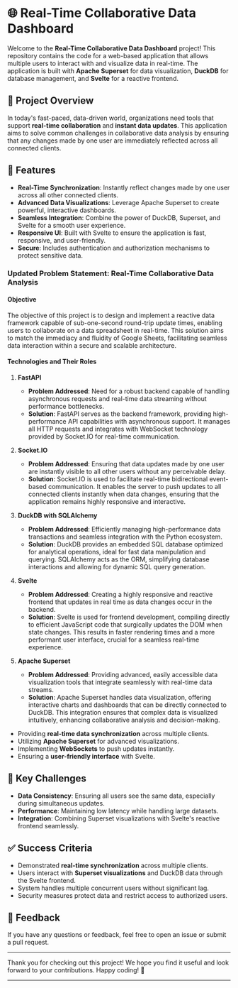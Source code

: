 # 🌐 Real-Time Collaborative Data Dashboard

Welcome to the **Real-Time Collaborative Data Dashboard** project! This repository contains the code for a web-based application that allows multiple users to interact with and visualize data in real-time. The application is built with **Apache Superset** for data visualization, **DuckDB** for database management, and **Svelte** for a reactive frontend.

## 🚀 Project Overview

In today's fast-paced, data-driven world, organizations need tools that support **real-time collaboration** and **instant data updates**. This application aims to solve common challenges in collaborative data analysis by ensuring that any changes made by one user are immediately reflected across all connected clients.

## 🎯 Features

- **Real-Time Synchronization**: Instantly reflect changes made by one user across all other connected clients.
- **Advanced Data Visualizations**: Leverage Apache Superset to create powerful, interactive dashboards.
- **Seamless Integration**: Combine the power of DuckDB, Superset, and Svelte for a smooth user experience.
- **Responsive UI**: Built with Svelte to ensure the application is fast, responsive, and user-friendly.
- **Secure**: Includes authentication and authorization mechanisms to protect sensitive data.

### Updated Problem Statement: Real-Time Collaborative Data Analysis

#### Objective

The objective of this project is to design and implement a reactive data framework capable of sub-one-second round-trip update times, enabling users to collaborate on a data spreadsheet in real-time. This solution aims to match the immediacy and fluidity of Google Sheets, facilitating seamless data interaction within a secure and scalable architecture.

#### Technologies and Their Roles

1. **FastAPI**

   - **Problem Addressed**: Need for a robust backend capable of handling asynchronous requests and real-time data streaming without performance bottlenecks.
   - **Solution**: FastAPI serves as the backend framework, providing high-performance API capabilities with asynchronous support. It manages all HTTP requests and integrates with WebSocket technology provided by Socket.IO for real-time communication.

2. **Socket.IO**

   - **Problem Addressed**: Ensuring that data updates made by one user are instantly visible to all other users without any perceivable delay.
   - **Solution**: Socket.IO is used to facilitate real-time bidirectional event-based communication. It enables the server to push updates to all connected clients instantly when data changes, ensuring that the application remains highly responsive and interactive.

3. **DuckDB with SQLAlchemy**

   - **Problem Addressed**: Efficiently managing high-performance data transactions and seamless integration with the Python ecosystem.
   - **Solution**: DuckDB provides an embedded SQL database optimized for analytical operations, ideal for fast data manipulation and querying. SQLAlchemy acts as the ORM, simplifying database interactions and allowing for dynamic SQL query generation.

4. **Svelte**

   - **Problem Addressed**: Creating a highly responsive and reactive frontend that updates in real time as data changes occur in the backend.
   - **Solution**: Svelte is used for frontend development, compiling directly to efficient JavaScript code that surgically updates the DOM when state changes. This results in faster rendering times and a more performant user interface, crucial for a seamless real-time experience.

5. **Apache Superset**
   - **Problem Addressed**: Providing advanced, easily accessible data visualization tools that integrate seamlessly with real-time data streams.
   - **Solution**: Apache Superset handles data visualization, offering interactive charts and dashboards that can be directly connected to DuckDB. This integration ensures that complex data is visualized intuitively, enhancing collaborative analysis and decision-making.

- Providing **real-time data synchronization** across multiple clients.
- Utilizing **Apache Superset** for advanced visualizations.
- Implementing **WebSockets** to push updates instantly.
- Ensuring a **user-friendly interface** with Svelte.

## 🎨 Key Challenges

- **Data Consistency**: Ensuring all users see the same data, especially during simultaneous updates.
- **Performance**: Maintaining low latency while handling large datasets.
- **Integration**: Combining Superset visualizations with Svelte's reactive frontend seamlessly.

## ✅ Success Criteria

- Demonstrated **real-time synchronization** across multiple clients.
- Users interact with **Superset visualizations** and DuckDB data through the Svelte frontend.
- System handles multiple concurrent users without significant lag.
- Security measures protect data and restrict access to authorized users.

## 💬 Feedback

If you have any questions or feedback, feel free to open an issue or submit a pull request.

---

Thank you for checking out this project! We hope you find it useful and look forward to your contributions. Happy coding! 🎉

---